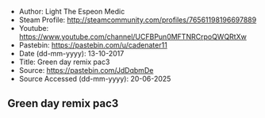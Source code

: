 - Author: Light The Espeon Medic
- Steam Profile: http://steamcommunity.com/profiles/76561198196697889
- Youtube: https://www.youtube.com/channel/UCFBPun0MFTNRCrpoQWQRtXw
- Pastebin: https://pastebin.com/u/cadenater11
- Date (dd-mm-yyyy): 13-10-2017
- Title: Green day remix pac3
- Source: https://pastebin.com/JdDqbmDe
- Source Accessed (dd-mm-yyyy): 20-06-2025

## Green day remix pac3
